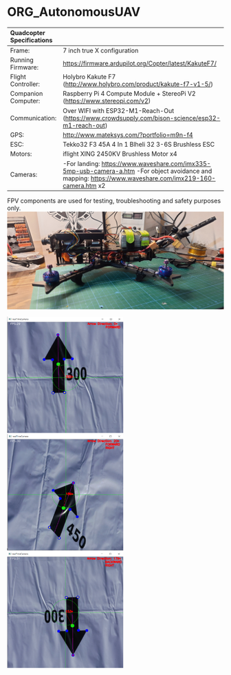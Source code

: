 # ORG_AutonomousUAV
| Quadcopter Specifications  |  | 
| :---         | :---           | 
| Frame:   | 7 inch true X configuration   | 
| Running Firmware:     | https://firmware.ardupilot.org/Copter/latest/KakuteF7/    | 
| Flight Controller:   | Holybro Kakute F7 (http://www.holybro.com/product/kakute-f7-v1-5/)  | 
| Companion Computer:    | Raspberry Pi 4 Compute Module + StereoPi V2 (https://www.stereopi.com/v2)     | 
| Communication:  | Over WIFI with ESP32-M1-Reach-Out  (https://www.crowdsupply.com/bison-science/esp32-m1-reach-out)    | 
| GPS: | http://www.mateksys.com/?portfolio=m9n-f4 |
| ESC:     | Tekko32 F3 45A 4 In 1 Blheli 32 3-6S Brushless ESC      | 
| Motors:  |  iflight XING 2450KV Brushless Motor x4     | 
| Cameras:     | -For landing: https://www.waveshare.com/imx335-5mp-usb-camera-a.htm    -For object avoidance and mapping: https://www.waveshare.com/imx219-160-camera.htm x2       | 

FPV components are used for testing, troubleshooting and safety purposes only.
![Seeker](https://github.com/solanoctua/ORG_AutonomousUAV/blob/main/Seeker.jpg?raw=true)
<p float="left">
<img src="https://github.com/solanoctua/ORG_AutonomousUAV/blob/main/ArrowDirection1.png" width="270" height="270">
<img src="https://github.com/solanoctua/ORG_AutonomousUAV/blob/main/ArrowDirection2.png" width="270" height="270">
<img src="https://github.com/solanoctua/ORG_AutonomousUAV/blob/main/ArrowDirection3.png" width="270" height="270">
</p>
